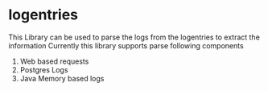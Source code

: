 # logentries
This Library can be used to parse the logs from the logentries to extract the information
Currently this library supports parse following components

1) Web based requests
2) Postgres Logs
3) Java Memory based logs

